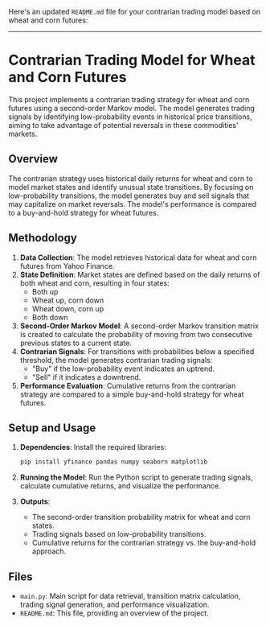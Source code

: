 Here's an updated `README.md` file for your contrarian trading model based on wheat and corn futures:

---

# Contrarian Trading Model for Wheat and Corn Futures

This project implements a contrarian trading strategy for wheat and corn futures using a second-order Markov model. The model generates trading signals by identifying low-probability events in historical price transitions, aiming to take advantage of potential reversals in these commodities' markets.

## Overview

The contrarian strategy uses historical daily returns for wheat and corn to model market states and identify unusual state transitions. By focusing on low-probability transitions, the model generates buy and sell signals that may capitalize on market reversals. The model's performance is compared to a buy-and-hold strategy for wheat futures.

## Methodology

1. **Data Collection**: The model retrieves historical data for wheat and corn futures from Yahoo Finance.
2. **State Definition**: Market states are defined based on the daily returns of both wheat and corn, resulting in four states:
   - Both up
   - Wheat up, corn down
   - Wheat down, corn up
   - Both down
3. **Second-Order Markov Model**: A second-order Markov transition matrix is created to calculate the probability of moving from two consecutive previous states to a current state.
4. **Contrarian Signals**: For transitions with probabilities below a specified threshold, the model generates contrarian trading signals:
   - "Buy" if the low-probability event indicates an uptrend.
   - "Sell" if it indicates a downtrend.
5. **Performance Evaluation**: Cumulative returns from the contrarian strategy are compared to a simple buy-and-hold strategy for wheat futures.

## Setup and Usage

1. **Dependencies**: Install the required libraries:
   ```bash
   pip install yfinance pandas numpy seaborn matplotlib
   ```

2. **Running the Model**: Run the Python script to generate trading signals, calculate cumulative returns, and visualize the performance.

3. **Outputs**:
   - The second-order transition probability matrix for wheat and corn states.
   - Trading signals based on low-probability transitions.
   - Cumulative returns for the contrarian strategy vs. the buy-and-hold approach.

## Files

- `main.py`: Main script for data retrieval, transition matrix calculation, trading signal generation, and performance visualization.
- `README.md`: This file, providing an overview of the project.



